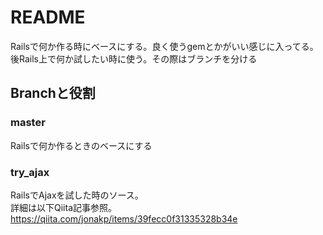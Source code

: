 # README

Railsで何か作る時にベースにする。良く使うgemとかがいい感じに入ってる。
後Rails上で何か試したい時に使う。その際はブランチを分ける

## Branchと役割
### master
Railsで何か作るときのベースにする

### try_ajax
RailsでAjaxを試した時のソース。  
詳細は以下Qiita記事参照。
https://qiita.com/jonakp/items/39fecc0f31335328b34e
